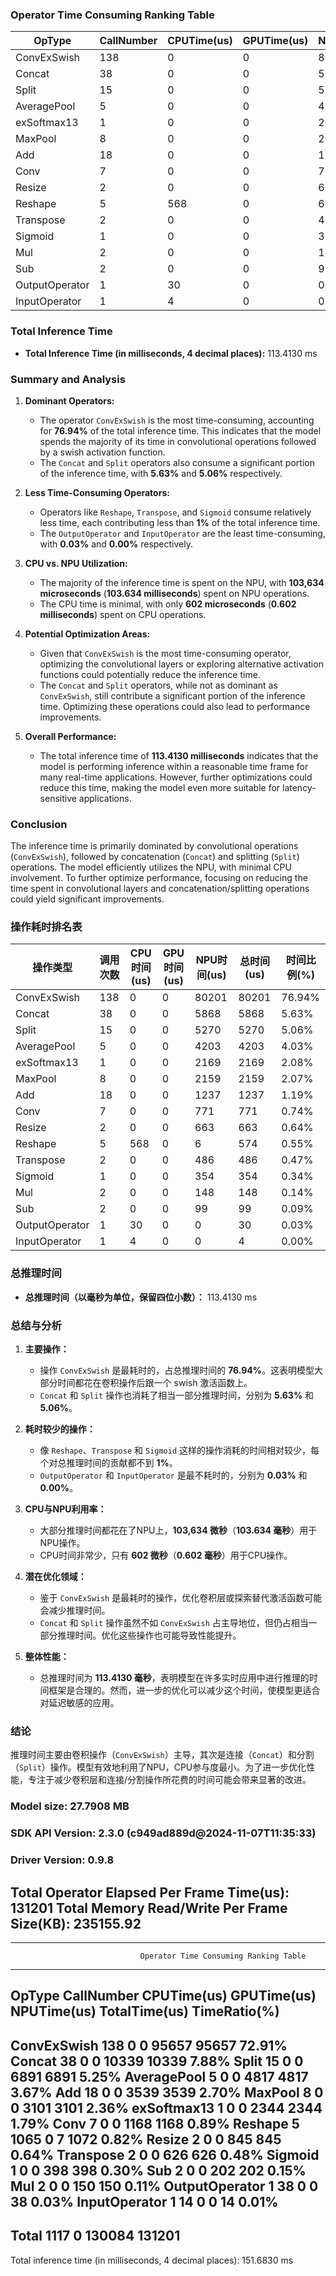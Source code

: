### Operator Time Consuming Ranking Table

| OpType             | CallNumber | CPUTime(us) | GPUTime(us) | NPUTime(us) | TotalTime(us) | TimeRatio(%) |
|--------------------|------------|-------------|-------------|-------------|---------------|--------------|
| ConvExSwish         | 138        | 0           | 0           | 80201       | 80201         | 76.94%       |
| Concat              | 38         | 0           | 0           | 5868        | 5868          | 5.63%        |
| Split               | 15         | 0           | 0           | 5270        | 5270          | 5.06%        |
| AveragePool         | 5          | 0           | 0           | 4203        | 4203          | 4.03%        |
| exSoftmax13         | 1          | 0           | 0           | 2169        | 2169          | 2.08%        |
| MaxPool             | 8          | 0           | 0           | 2159        | 2159          | 2.07%        |
| Add                 | 18         | 0           | 0           | 1237        | 1237          | 1.19%        |
| Conv                | 7          | 0           | 0           | 771         | 771           | 0.74%        |
| Resize              | 2          | 0           | 0           | 663         | 663           | 0.64%        |
| Reshape             | 5          | 568         | 0           | 6           | 574           | 0.55%        |
| Transpose           | 2          | 0           | 0           | 486         | 486           | 0.47%        |
| Sigmoid             | 1          | 0           | 0           | 354         | 354           | 0.34%        |
| Mul                 | 2          | 0           | 0           | 148         | 148           | 0.14%        |
| Sub                 | 2          | 0           | 0           | 99          | 99            | 0.09%        |
| OutputOperator      | 1          | 30          | 0           | 0           | 30            | 0.03%        |
| InputOperator       | 1          | 4           | 0           | 0           | 4             | 0.00%        |

### Total Inference Time
- **Total Inference Time (in milliseconds, 4 decimal places):** 113.4130 ms

### Summary and Analysis

1. **Dominant Operators:**
   - The operator `ConvExSwish` is the most time-consuming, accounting for **76.94%** of the total inference time. This indicates that the model spends the majority of its time in convolutional operations followed by a swish activation function.
   - The `Concat` and `Split` operators also consume a significant portion of the inference time, with **5.63%** and **5.06%** respectively.

2. **Less Time-Consuming Operators:**
   - Operators like `Reshape`, `Transpose`, and `Sigmoid` consume relatively less time, each contributing less than **1%** of the total inference time.
   - The `OutputOperator` and `InputOperator` are the least time-consuming, with **0.03%** and **0.00%** respectively.

3. **CPU vs. NPU Utilization:**
   - The majority of the inference time is spent on the NPU, with **103,634 microseconds** (**103.634 milliseconds**) spent on NPU operations.
   - The CPU time is minimal, with only **602 microseconds** (**0.602 milliseconds**) spent on CPU operations.

4. **Potential Optimization Areas:**
   - Given that `ConvExSwish` is the most time-consuming operator, optimizing the convolutional layers or exploring alternative activation functions could potentially reduce the inference time.
   - The `Concat` and `Split` operators, while not as dominant as `ConvExSwish`, still contribute a significant portion of the inference time. Optimizing these operations could also lead to performance improvements.

5. **Overall Performance:**
   - The total inference time of **113.4130 milliseconds** indicates that the model is performing inference within a reasonable time frame for many real-time applications. However, further optimizations could reduce this time, making the model even more suitable for latency-sensitive applications.

### Conclusion
The inference time is primarily dominated by convolutional operations (`ConvExSwish`), followed by concatenation (`Concat`) and splitting (`Split`) operations. The model efficiently utilizes the NPU, with minimal CPU involvement. To further optimize performance, focusing on reducing the time spent in convolutional layers and concatenation/splitting operations could yield significant improvements.


### 操作耗时排名表

| 操作类型             | 调用次数 | CPU时间(us) | GPU时间(us) | NPU时间(us) | 总时间(us) | 时间比例(%) |
|--------------------|------------|-------------|-------------|-------------|---------------|--------------|
| ConvExSwish         | 138        | 0           | 0           | 80201       | 80201         | 76.94%      |
| Concat              | 38         | 0           | 0           | 5868        | 5868          | 5.63%       |
| Split               | 15         | 0           | 0           | 5270        | 5270          | 5.06%       |
| AveragePool         | 5          | 0           | 0           | 4203        | 4203          | 4.03%       |
| exSoftmax13         | 1          | 0           | 0           | 2169        | 2169          | 2.08%       |
| MaxPool             | 8          | 0           | 0           | 2159        | 2159          | 2.07%       |
| Add                 | 18         | 0           | 0           | 1237        | 1237          | 1.19%       |
| Conv                | 7          | 0           | 0           | 771         | 771           | 0.74%       |
| Resize              | 2          | 0           | 0           | 663         | 663           | 0.64%       |
| Reshape             | 5          | 568         | 0           | 6           | 574           | 0.55%       |
| Transpose           | 2          | 0           | 0           | 486         | 486           | 0.47%       |
| Sigmoid             | 1          | 0           | 0           | 354         | 354           | 0.34%       |
| Mul                 | 2          | 0           | 0           | 148         | 148           | 0.14%       |
| Sub                 | 2          | 0           | 0           | 99          | 99            | 0.09%       |
| OutputOperator      | 1          | 30          | 0           | 0           | 30            | 0.03%       |
| InputOperator       | 1          | 4           | 0           | 0           | 4             | 0.00%        |

### 总推理时间
- **总推理时间（以毫秒为单位，保留四位小数）：** 113.4130 ms

### 总结与分析

1. **主要操作：**
   - 操作 `ConvExSwish` 是最耗时的，占总推理时间的 **76.94%**。这表明模型大部分时间都花在卷积操作后跟一个 swish 激活函数上。
   - `Concat` 和 `Split` 操作也消耗了相当一部分推理时间，分别为 **5.63%** 和 **5.06%**。

2. **耗时较少的操作：**
   - 像 `Reshape`、`Transpose` 和 `Sigmoid` 这样的操作消耗的时间相对较少，每个对总推理时间的贡献都不到 **1%**。
   - `OutputOperator` 和 `InputOperator` 是最不耗时的，分别为 **0.03%** 和 **0.00%**。

3. **CPU与NPU利用率：**
   - 大部分推理时间都花在了NPU上，**103,634 微秒**（**103.634 毫秒**）用于NPU操作。
   - CPU时间非常少，只有 **602 微秒**（**0.602 毫秒**）用于CPU操作。

4. **潜在优化领域：**
   - 鉴于 `ConvExSwish` 是最耗时的操作，优化卷积层或探索替代激活函数可能会减少推理时间。
   - `Concat` 和 `Split` 操作虽然不如 `ConvExSwish` 占主导地位，但仍占相当一部分推理时间。优化这些操作也可能导致性能提升。

5. **整体性能：**
   - 总推理时间为 **113.4130 毫秒**，表明模型在许多实时应用中进行推理的时间框架是合理的。然而，进一步的优化可以减少这个时间，使模型更适合对延迟敏感的应用。

### 结论
推理时间主要由卷积操作（`ConvExSwish`）主导，其次是连接（`Concat`）和分割（`Split`）操作。模型有效地利用了NPU，CPU参与度最小。为了进一步优化性能，专注于减少卷积层和连接/分割操作所花费的时间可能会带来显著的改进。

### Model size: 27.7908 MB
### SDK API Version: 2.3.0 (c949ad889d@2024-11-07T11:35:33)
### Driver Version: 0.9.8

Total Operator Elapsed Per Frame Time(us): 131201
Total Memory Read/Write Per Frame Size(KB): 235155.92
------------------------------------------------------------------------------------------------------------------------------------------------------------------------------------------------------------------------------
---------------------------------------------------------------------------------------------------
                                 Operator Time Consuming Ranking Table
---------------------------------------------------------------------------------------------------
OpType             CallNumber   CPUTime(us)  GPUTime(us)  NPUTime(us)  TotalTime(us)  TimeRatio(%)
---------------------------------------------------------------------------------------------------
ConvExSwish        138          0            0            95657        95657          72.91%
Concat             38           0            0            10339        10339          7.88%
Split              15           0            0            6891         6891           5.25%
AveragePool        5            0            0            4817         4817           3.67%
Add                18           0            0            3539         3539           2.70%
MaxPool            8            0            0            3101         3101           2.36%
exSoftmax13        1            0            0            2344         2344           1.79%
Conv               7            0            0            1168         1168           0.89%
Reshape            5            1065         0            7            1072           0.82%
Resize             2            0            0            845          845            0.64%
Transpose          2            0            0            626          626            0.48%
Sigmoid            1            0            0            398          398            0.30%
Sub                2            0            0            202          202            0.15%
Mul                2            0            0            150          150            0.11%
OutputOperator     1            38           0            0            38             0.03%
InputOperator      1            14           0            0            14             0.01%
---------------------------------------------------------------------------------------------------
Total                           1117         0            130084       131201
---------------------------------------------------------------------------------------------------

Total inference time (in milliseconds, 4 decimal places): 151.6830 ms